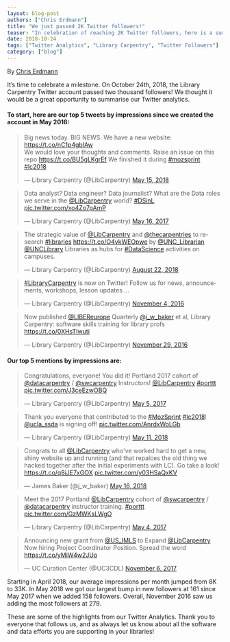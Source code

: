 ```yaml
---
layout: blog-post
authors: ["Chris Erdmann"]
title: "We just passed 2K Twitter followers!"
teaser: "In celebration of reaching 2K Twitter followers, here is a summary of our Twitter Analytics"
date: 2018-10-24
tags: ["Twitter Analytics", "Library Carpentry", "Twitter Followers"]
category: ["blog"]
---
```


By [Chris Erdmann](https://twitter.com/libcce)

It’s time to celebrate a milestone. On October 24th, 2018, the Library Carpentry Twitter account passed two thousand followers! We thought it would be a great opportunity to summarise our Twitter analytics.  

#### To start, here are our top 5 tweets by impressions since we created the account in May 2016:


<blockquote class="twitter-tweet" data-cards="hidden" data-lang="en"><p lang="en" dir="ltr">Big news today. BIG NEWS. We have a new website: <a href="https://t.co/nC1p4gbIAw">https://t.co/nC1p4gbIAw</a><br>We would love your thoughts and comments. Raise an issue on this repo <a href="https://t.co/BU5gLKgrEf">https://t.co/BU5gLKgrEf</a> We finished it during <a href="https://twitter.com/hashtag/mozsprint?src=hash&amp;ref_src=twsrc%5Etfw">#mozsprint</a> <a href="https://twitter.com/hashtag/lc2018?src=hash&amp;ref_src=twsrc%5Etfw">#lc2018</a></p>&mdash; Library Carpentry (@LibCarpentry) <a href="https://twitter.com/LibCarpentry/status/996533501586563073?ref_src=twsrc%5Etfw">May 15, 2018</a></blockquote> <script async src="https://platform.twitter.com/widgets.js" charset="utf-8"></script> 


<blockquote class="twitter-tweet" data-cards="hidden" data-lang="en"><p lang="en" dir="ltr">Data analyst? Data engineer? Data journalist? What are the Data roles we serve in the <a href="https://twitter.com/LibCarpentry?ref_src=twsrc%5Etfw">@LibCarpentry</a> world? <a href="https://twitter.com/hashtag/DSinL?src=hash&amp;ref_src=twsrc%5Etfw">#DSinL</a> <a href="https://t.co/xo4Zo7pAmP">pic.twitter.com/xo4Zo7pAmP</a></p>&mdash; Library Carpentry (@LibCarpentry) <a href="https://twitter.com/LibCarpentry/status/864478849396027392?ref_src=twsrc%5Etfw">May 16, 2017</a></blockquote> <script async src="https://platform.twitter.com/widgets.js" charset="utf-8"></script> 


<blockquote class="twitter-tweet" data-lang="en"><p lang="en" dir="ltr">The strategic value of <a href="https://twitter.com/LibCarpentry?ref_src=twsrc%5Etfw">@LibCarpentry</a> and <a href="https://twitter.com/thecarpentries?ref_src=twsrc%5Etfw">@thecarpentries</a> to research <a href="https://twitter.com/hashtag/libraries?src=hash&amp;ref_src=twsrc%5Etfw">#libraries</a> <a href="https://t.co/O4vkWEOpwe">https://t.co/O4vkWEOpwe</a> by <a href="https://twitter.com/UNC_Librarian?ref_src=twsrc%5Etfw">@UNC_Librarian</a> <a href="https://twitter.com/UNCLibrary?ref_src=twsrc%5Etfw">@UNCLibrary</a> Libraries as hubs for <a href="https://twitter.com/hashtag/DataScience?src=hash&amp;ref_src=twsrc%5Etfw">#DataScience</a> activities on campuses.</p>&mdash; Library Carpentry (@LibCarpentry) <a href="https://twitter.com/LibCarpentry/status/1032287757610172421?ref_src=twsrc%5Etfw">August 22, 2018</a></blockquote> <script async src="https://platform.twitter.com/widgets.js" charset="utf-8"></script> 


<blockquote class="twitter-tweet" data-lang="en"><p lang="en" dir="ltr"><a href="https://twitter.com/hashtag/LibraryCarpentry?src=hash&amp;ref_src=twsrc%5Etfw">#LibraryCarpentry</a> is now on Twitter! Follow us for news, announcements, workshops, lesson updates ...</p>&mdash; Library Carpentry (@LibCarpentry) <a href="https://twitter.com/LibCarpentry/status/794422514457853952?ref_src=twsrc%5Etfw">November 4, 2016</a></blockquote> <script async src="https://platform.twitter.com/widgets.js" charset="utf-8"></script> 


<blockquote class="twitter-tweet" data-cards="hidden" data-lang="en"><p lang="en" dir="ltr">Now published <a href="https://twitter.com/LIBEReurope?ref_src=twsrc%5Etfw">@LIBEReurope</a> Quarterly <a href="https://twitter.com/j_w_baker?ref_src=twsrc%5Etfw">@j_w_baker</a> et al, Library Carpentry: software skills training for library profs <a href="https://t.co/0XHsTIwuti">https://t.co/0XHsTIwuti</a></p>&mdash; Library Carpentry (@LibCarpentry) <a href="https://twitter.com/LibCarpentry/status/803533522417963008?ref_src=twsrc%5Etfw">November 29, 2016</a></blockquote> <script async src="https://platform.twitter.com/widgets.js" charset="utf-8"></script> 


#### Our top 5 mentions by impressions are:


<blockquote class="twitter-tweet" data-cards="hidden" data-lang="en"><p lang="en" dir="ltr">Congratulations, everyone! You did it! Portland 2017 cohort of <a href="https://twitter.com/datacarpentry?ref_src=twsrc%5Etfw">@datacarpentry</a> / <a href="https://twitter.com/swcarpentry?ref_src=twsrc%5Etfw">@swcarpentry</a> Instructors! <a href="https://twitter.com/LibCarpentry?ref_src=twsrc%5Etfw">@LibCarpentry</a> <a href="https://twitter.com/hashtag/porttt?src=hash&amp;ref_src=twsrc%5Etfw">#porttt</a> <a href="https://t.co/J3ceEzwOBQ">pic.twitter.com/J3ceEzwOBQ</a></p>&mdash; Library Carpentry (@LibCarpentry) <a href="https://twitter.com/LibCarpentry/status/860632228266598400?ref_src=twsrc%5Etfw">May 5, 2017</a></blockquote> <script async src="https://platform.twitter.com/widgets.js" charset="utf-8"></script> 


<blockquote class="twitter-tweet" data-cards="hidden" data-lang="en"><p lang="en" dir="ltr">Thank you everyone that contributed to the <a href="https://twitter.com/hashtag/MozSprint?src=hash&amp;ref_src=twsrc%5Etfw">#MozSprint</a> <a href="https://twitter.com/hashtag/lc2018?src=hash&amp;ref_src=twsrc%5Etfw">#lc2018</a>! <a href="https://twitter.com/ucla_ssda?ref_src=twsrc%5Etfw">@ucla_ssda</a> is signing off! <a href="https://t.co/AnrdxWoLGb">pic.twitter.com/AnrdxWoLGb</a></p>&mdash; Library Carpentry (@LibCarpentry) <a href="https://twitter.com/LibCarpentry/status/995075133185314816?ref_src=twsrc%5Etfw">May 11, 2018</a></blockquote> <script async src="https://platform.twitter.com/widgets.js" charset="utf-8"></script> 


<blockquote class="twitter-tweet" data-cards="hidden" data-lang="en"><p lang="en" dir="ltr">Congrats to all <a href="https://twitter.com/LibCarpentry?ref_src=twsrc%5Etfw">@LibCarpentry</a> who&#39;ve worked hard to get a new, shiny website up and running (and that repalces the old thing we hacked together after the initial experiments with LC). Go take a look! <a href="https://t.co/q8iJE7xGOX">https://t.co/q8iJE7xGOX</a> <a href="https://t.co/y03HSaQxKV">pic.twitter.com/y03HSaQxKV</a></p>&mdash; James Baker (@j_w_baker) <a href="https://twitter.com/j_w_baker/status/996660515932921856?ref_src=twsrc%5Etfw">May 16, 2018</a></blockquote> <script async src="https://platform.twitter.com/widgets.js" charset="utf-8"></script> 


<blockquote class="twitter-tweet" data-cards="hidden" data-lang="en"><p lang="en" dir="ltr">Meet the 2017 Portland <a href="https://twitter.com/LibCarpentry?ref_src=twsrc%5Etfw">@LibCarpentry</a> cohort of <a href="https://twitter.com/swcarpentry?ref_src=twsrc%5Etfw">@swcarpentry</a> / <a href="https://twitter.com/datacarpentry?ref_src=twsrc%5Etfw">@datacarpentry</a> instructor training. <a href="https://twitter.com/hashtag/porttt?src=hash&amp;ref_src=twsrc%5Etfw">#porttt</a> <a href="https://t.co/GzMWKsLWgO">pic.twitter.com/GzMWKsLWgO</a></p>&mdash; Library Carpentry (@LibCarpentry) <a href="https://twitter.com/LibCarpentry/status/860175338638200832?ref_src=twsrc%5Etfw">May 4, 2017</a></blockquote> <script async src="https://platform.twitter.com/widgets.js" charset="utf-8"></script> 


<blockquote class="twitter-tweet" data-lang="en"><p lang="en" dir="ltr">Announcing new grant from <a href="https://twitter.com/US_IMLS?ref_src=twsrc%5Etfw">@US_IMLS</a> to Expand <a href="https://twitter.com/LibCarpentry?ref_src=twsrc%5Etfw">@LibCarpentry</a> Now hiring Project Coordinator Position. Spread the word <a href="https://t.co/yMiW4w2JUo">https://t.co/yMiW4w2JUo</a></p>&mdash; UC Curation Center (@UC3CDL) <a href="https://twitter.com/UC3CDL/status/927579394217873408?ref_src=twsrc%5Etfw">November 6, 2017</a></blockquote> <script async src="https://platform.twitter.com/widgets.js" charset="utf-8"></script> 


Starting in April 2018, our average impressions per month jumped from 8K to 33K. In May 2018 we got our largest bump in new followers at 161 since May 2017 when we added 158 followers. Overall, November 2016 saw us adding the most followers at 279.  

These are some of the highlights from our Twitter Analytics. Thank you to everyone that follows us, and as always let us know about all the software and data efforts you are supporting in your libraries!  
